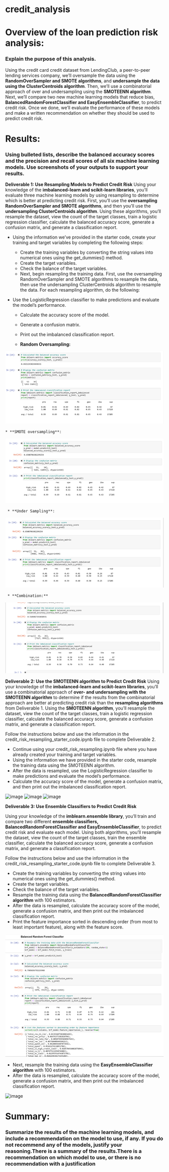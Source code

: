# credit_analysis
# Overview of the loan prediction risk analysis: 
### Explain the purpose of this analysis.

Using the credit card credit dataset from LendingClub, a peer-to-peer lending services company, we’ll oversample the data using the **RandomOverSampler and SMOTE algorithms**, and **undersample the data using the ClusterCentroids algorithm**. Then, we’ll use a combinatorial approach of over and undersampling using the **SMOTEENN algorithm**. Next, we’ll compare two new machine learning models that reduce bias, **BalancedRandomForestClassifier and EasyEnsembleClassifier**, to predict credit risk. Once we done, we’ll evaluate the performance of these models and make a written recommendation on whether they should be used to predict credit risk.

# Results: 
### Using bulleted lists, describe the balanced accuracy scores and the precision and recall scores of all six machine learning models. Use screenshots of your outputs to support your results.

**Deliverable 1: Use Resampling Models to Predict Credit Risk**
Using your knowledge of the **imbalanced-learn and scikit-learn libraries**, you’ll evaluate three machine learning models by using resampling to determine which is better at predicting credit risk. First, you’ll use the **oversampling RandomOverSampler and SMOTE algorithms**, and then you’ll use the **undersampling ClusterCentroids algorithm**. Using these algorithms, you’ll resample the dataset, view the count of the target classes, train a logistic regression classifier, calculate the balanced accuracy score, generate a confusion matrix, and generate a classification report.

* Using the information we’ve provided in the starter code, create your training and target variables by completing the following steps:
    * Create the training variables by converting the string values into numerical ones using the get_dummies() method.
    * Create the target variables.
    * Check the balance of the target variables.
    * Next, begin resampling the training data. First, use the oversampling RandomOverSampler and SMOTE algorithms to resample the data, then use the undersampling           ClusterCentroids algorithm to resample the data. For each resampling algorithm, do the following:

* Use the LogisticRegression classifier to make predictions and evaluate the model’s performance.
    * Calculate the accuracy score of the model.
    * Generate a confusion matrix.
    * Print out the imbalanced classification report.
    
    * **Random Oversampling:**
   
![Random_oversampling](Starter_Code/Resources/Random_oversampling.png)

    
    * **SMOTE oversampling**:
    
 ![SMOTE_oversamplig](Starter_Code/Resources/SMOTE_oversamplig.png)
 
     * **Under Sampling**:
     
  ![Undersamplig](Starter_Code/Resources/Undersamplig.png)
  
     * **Combination:**
   
   ![combination](Starter_Code/Resources/combination.png)

**Deliverable 2: Use the SMOTEENN algorithm to Predict Credit Risk**
Using your knowledge of the **imbalanced-learn and scikit-learn libraries**, you’ll use a combinatorial approach of **over- and undersampling with the SMOTEENN algorithm** to determine if the results from the combinatorial approach are better at predicting credit risk than the **resampling algorithms** from Deliverable 1. Using the **SMOTEENN algorithm**, you’ll resample the dataset, view the count of the target classes, train a logistic regression classifier, calculate the balanced accuracy score, generate a confusion matrix, and generate a classification report.

Follow the instructions below and use the information in the credit_risk_resampling_starter_code.ipynb file to complete Deliverable 2.

* Continue using your credit_risk_resampling.ipynb file where you have already created your training and target variables.
* Using the information we have provided in the starter code, resample the training data using the SMOTEENN algorithm.
* After the data is resampled, use the LogisticRegression classifier to make predictions and evaluate the model’s performance.
* Calculate the accuracy score of the model, generate a confusion matrix, and then print out the imbalanced classification report.

![image](link)
![image](link)
![image](link)

**Deliverable 3: Use Ensemble Classifiers to Predict Credit Risk**

Using your knowledge of the **imblearn.ensemble library**, you’ll train and compare two different **ensemble classifiers, BalancedRandomForestClassifier and EasyEnsembleClassifier**, to predict credit risk and evaluate each model. Using both algorithms, you’ll resample the dataset, view the count of the target classes, train the ensemble classifier, calculate the balanced accuracy score, generate a confusion matrix, and generate a classification report.

Follow the instructions below and use the information in the credit_risk_resampling_starter_code.ipynb file to complete Deliverable 3.

* Create the training variables by converting the string values into numerical ones using the get_dummies() method.
* Create the target variables.
* Check the balance of the target variables.
* Resample the training data using the **BalancedRandomForestClassifier algorithm** with 100 estimators.
* After the data is resampled, calculate the accuracy score of the model, generate a confusion matrix, and then print out the imbalanced classification report.
* Print the feature importance sorted in descending order (from most to least important feature), along with the feature score.

![BalancedRandomForestClassifier](Starter_Code/Resources/BalancedRandomForestClassifier.png)

* Next, resample the training data using the **EasyEnsembleClassifier algorithm** with 100 estimators.
* After the data is resampled, calculate the accuracy score of the model, generate a confusion matrix, and then print out the imbalanced classification report.

![image](link)





# Summary: 
### Summarize the results of the machine learning models, and include a recommendation on the model to use, if any. If you do not recommend any of the models, justify your reasoning.There is a summary of the results.There is a recommendation on which model to use, or there is no recommendation with a justification


